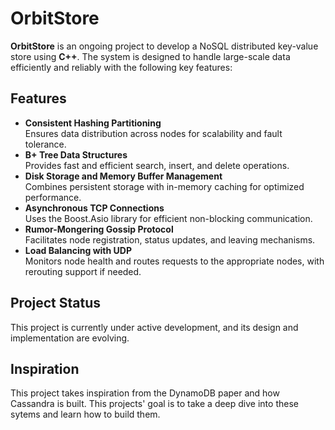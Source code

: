 # OrbitStore  

**OrbitStore** is an ongoing project to develop a NoSQL distributed key-value store using **C++**. The system is designed to handle large-scale data efficiently and reliably with the following key features:  

## Features  
- **Consistent Hashing Partitioning**  
  Ensures data distribution across nodes for scalability and fault tolerance.  
- **B+ Tree Data Structures**  
  Provides fast and efficient search, insert, and delete operations.  
- **Disk Storage and Memory Buffer Management**  
  Combines persistent storage with in-memory caching for optimized performance.  
- **Asynchronous TCP Connections**  
  Uses the Boost.Asio library for efficient non-blocking communication.  
- **Rumor-Mongering Gossip Protocol**  
  Facilitates node registration, status updates, and leaving mechanisms.  
- **Load Balancing with UDP**  
  Monitors node health and routes requests to the appropriate nodes, with rerouting support if needed.  

## Project Status  
This project is currently under active development, and its design and implementation are evolving.  

## Inspiration
This project takes inspiration from the DynamoDB paper and how Cassandra is built. This projects' goal is to take a deep dive into these sytems and learn how to build them.
